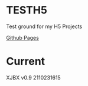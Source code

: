 # TESTH5
Test ground for my H5 Projects

[Github Pages](https://ceruleanjo.github.io/TESTH5/)

# Current

XJBX v0.9 2110231615
